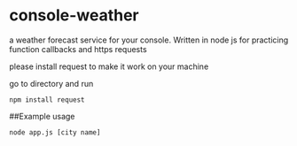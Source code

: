 # console-weather
a weather forecast service for your console. Written in node js for practicing function callbacks and https requests

please install request to make it work on your machine

go to directory and run
```
npm install request
```

##Example usage

```
node app.js [city name]
```
